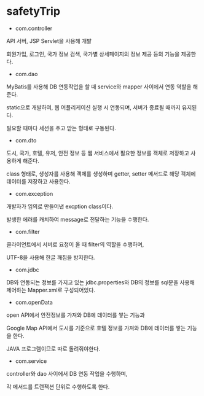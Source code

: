 # safetyTrip

- com.controller

API 서버, JSP Servlet을 사용해 개발

회원가입, 로그인, 국가 정보 검색, 국가별 상세페이지의 정보 제공 등의 기능을 제공한다.


- com.dao

MyBatis를 사용해 DB 연동작업을 할 때 service와 mapper 사이에서 연동 역할을 해준다.

static으로 개발하여, 웹 어플리케이션 실행 시 연동되며, 서버가 종료될 때까지 유지된다.

필요할 때마다 세션을 주고 받는 형태로 구동된다.

- com.dto

도시, 국가, 호텔, 유저, 안전 정보 등 웹 서비스에서 필요한 정보를 객체로 저장하고 사용하게 해준다.

class 형태로, 생성자를 사용해 객체를 생성하며 getter, setter 메서드로 해당 객체에 데이터를 저장하고 사용한다.


- com.exception

개발자가 임의로 만들어낸 excption class이다.

발생한 에러를 캐치하여 message로 전달하는 기능을 수행한다.


- com.filter

클라이언트에서 서버로 요청이 올 때 filter의 역할을 수행하며,

UTF-8을 사용해 한글 깨짐을 방지한다.


- com.jdbc

DB와 연동되는 정보를 가지고 있는 jdbc.properties와 DB의 정보를 sql문을 사용해 제어하는 Mapper.xml로 구성되어있다.


- com.openData

open API에서 안전정보를 가져와 DB에 데이터를 쌓는 기능과

Google Map API에서 도시를 기준으로 호텔 정보를 가져와 DB에 데이터를 쌓는 기능을 한다.

JAVA 프로그램이므로 따로 돌려줘야한다.


- com.service

controller와 dao 사이에서 DB 연동 작업을 수행하며,

각 메서드를 트랜잭션 단위로 수행하도록 한다.
